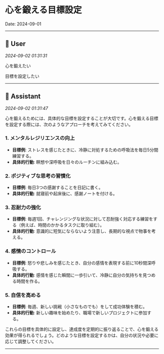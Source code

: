 # 心を鍛える目標設定

Date: 2024-09-01

---

## 👤 User
*2024-09-02 01:31:31*

心を鍛えたい

目標を設定したい

---

## 🤖 Assistant
*2024-09-02 01:31:47*

心を鍛えるためには、具体的な目標を設定することが大切です。心を鍛える目標を設定する際には、次のようなアプローチを考えてみてください。

### 1. メンタルレジリエンスの向上
- **目標例**: ストレスを感じたときに、冷静に対処するための呼吸法を毎日5分間練習する。
- **具体的行動**: 瞑想や深呼吸を日々のルーチンに組み込む。

### 2. ポジティブな思考の習慣化
- **目標例**: 毎日3つの感謝することを日記に書く。
- **具体的行動**: 就寝前や起床後に、感謝ノートを付ける。

### 3. 忍耐力の強化
- **目標例**: 毎週1回、チャレンジングな状況に対して忍耐強く対応する練習をする（例えば、時間のかかるタスクに取り組む）。
- **具体的行動**: 意識的に短気にならないよう注意し、長期的な視点で物事を考える。

### 4. 感情のコントロール
- **目標例**: 怒りや悲しみを感じたとき、自分の感情を表現する前に10秒間深呼吸する。
- **具体的行動**: 感情を感じた瞬間に一歩引いて、冷静に自分の気持ちを見つめる時間を作る。

### 5. 自信を高める
- **目標例**: 毎週、新しい挑戦（小さなものでも）をして成功体験を積む。
- **具体的行動**: 新しい趣味を始めたり、職場で新しいプロジェクトに参加する。

これらの目標を具体的に設定し、達成度を定期的に振り返ることで、心を鍛える効果が得られるでしょう。どのような目標を設定するかは、自分の状況や必要に応じて調整してください。

---
